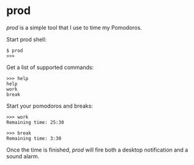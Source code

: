 # prod

*prod* is a simple tool that I use to time my Pomodoros.

Start prod shell:

```
$ prod
>>>
```

Get a list of supported commands:

```
>>> help
help
work
break
```

Start your pomodoros and breaks:

```
>>> work
Remaining time: 25:30

>>> break
Remaining time: 3:30
```

Once the time is finished, *prod* will fire both a desktop notification and a sound alarm.
